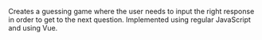 Creates a guessing game where the user needs to input the right response in order to get to the next question. Implemented using regular JavaScript and using Vue.
